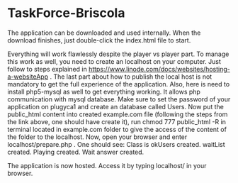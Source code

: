 # TaskForce-Briscola
The application can be downloaded and used internally.
When the download finishes, just double-click the index.html file to start.

Everything will work flawlessly despite the player vs player part.
To manage this work as well, you need to create an localhost on your computer.
Just follow to steps explained in  https://www.linode.com/docs/websites/hosting-a-websiteApp . The last part about how to publish the local host is not mandatory to get the full experience of the application.
Also, here is need to install php5-mysql as well to get everything working. It allows php communication with mysql database.
Make sure to set the password of your application on plugyca1 and create an database called Users.
Now put the public_html content into created example.com file (following the steps from the link above, one should have create it),
run chmod 777 public_html -R in terminal located in example.com folder to give the access of the content of the folder to the localhost.
Now, open your browser and enter localhost/prepare.php . 
One should see:
Class is okUsers created.
waitList created.
Playing created.
Wait answer created.

The application is now hosted.
Access it by typing localhost/ in your browser.
